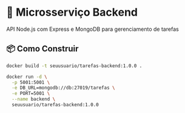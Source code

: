 # 🚀 Microsserviço Backend

API Node.js com Express e MongoDB para gerenciamento de tarefas

## 📦 Como Construir
```bash
docker build -t seuusuario/tarefas-backend:1.0.0 .

docker run -d \
  -p 5001:5001 \
  -e DB_URL=mongodb://db:27019/tarefas \
  -e PORT=5001 \
  --name backend \
  seuusuario/tarefas-backend:1.0.0

  
